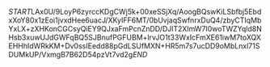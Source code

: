 $START$LAx0U/9LoyP6zyrccKDgCWj5k+00xeSSjXq/AoogBQswKiLSbfbj5EbdxXoY80x1zEoi1jvxdHee6uacJ/XKyIFF6MT/0bUvjaqSwfnrxDuQ4/zbyCTIqMbYxLX+zXHKonCGCsyQiEY9QJxaFmPcnZnDD/DJlT2XImW7I0woTWZYqld8NHsb3xuwUJdGWFqBQ5SJBnufPGFUBM+lrvJO1t33WxIcFmXE61iwM7toXQXEHHhIdWRkKM+Dv0ssIEedd88pGdLSUfMXN+HR5m7s7ucDD9oMbLnxl71SDUMkUP/VxmgB7B62D54pzVt7vd2g$END$